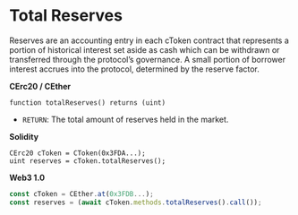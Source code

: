 # Total Reserves

Reserves are an accounting entry in each cToken contract that represents a portion of historical interest set aside as cash which can be withdrawn or transferred through the protocol’s governance. A small portion of borrower interest accrues into the protocol, determined by the reserve factor.

**CErc20 / CEther**

```solidity
function totalReserves() returns (uint)
```

* `RETURN`: The total amount of reserves held in the market.

**Solidity**

```solidity
CErc20 cToken = CToken(0x3FDA...);
uint reserves = cToken.totalReserves();
```

**Web3 1.0**

```js
const cToken = CEther.at(0x3FDB...);
const reserves = (await cToken.methods.totalReserves().call());
```
